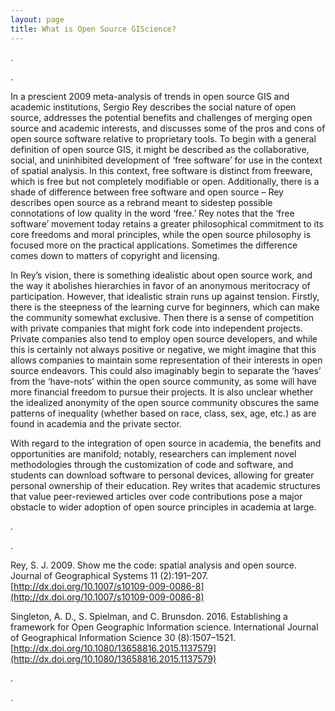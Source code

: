 ```yaml
---
layout: page
title: What is Open Source GIScience?
---
```


.

.


In a prescient 2009 meta-analysis of trends in open source GIS and academic institutions, Sergio Rey describes the social nature of open source, addresses the potential benefits and challenges of merging open source and academic interests, and discusses some of the pros and cons of open source software relative to proprietary tools. To begin with a general definition of open source GIS, it might be described as the collaborative, social, and uninhibited development of ‘free software’ for use in the context of spatial analysis. In this context, free software is distinct from freeware, which is free but not completely modifiable or open. Additionally, there is a shade of difference between free software and open source – Rey describes open source as a rebrand meant to sidestep possible connotations of low quality in the word ‘free.’ Rey notes that the ‘free software’ movement today retains a greater philosophical commitment to its core freedoms and moral principles, while the open source philosophy is focused more on the practical applications. Sometimes the difference comes down to matters of copyright and licensing.

In Rey’s vision, there is something idealistic about open source work, and the way it abolishes hierarchies in favor of an anonymous meritocracy of participation. However, that idealistic strain runs up against tension. Firstly, there is the steepness of the learning curve for beginners, which can make the community somewhat exclusive. Then there is a sense of competition with private companies that might fork code into independent projects. Private companies also tend to employ open source developers, and while this is certainly not always positive or negative, we might imagine that this allows companies to maintain some representation of their interests in open source endeavors. This could also imaginably begin to separate the ‘haves’ from the ‘have-nots’ within the open source community, as some will have more financial freedom to pursue their projects. It is also unclear whether the idealized anonymity of the open source community obscures the same patterns of inequality (whether based on race, class, sex, age, etc.) as are found in academia and the private sector.

With regard to the integration of open source in academia, the benefits and opportunities are manifold; notably, researchers can implement novel methodologies through the customization of code and software, and students can download software to personal devices, allowing for greater personal ownership of their education. Rey writes that academic structures that value peer-reviewed articles over code contributions pose a major obstacle to wider adoption of open source principles in academia at large.


.

.




Rey, S. J. 2009. Show me the code: spatial analysis and open source. Journal of Geographical Systems 11 (2):191–207. [http://dx.doi.org/10.1007/s10109-009-0086-8](http://dx.doi.org/10.1007/s10109-009-0086-8)

Singleton, A. D., S. Spielman, and C. Brunsdon. 2016. Establishing a framework for Open Geographic Information science. International Journal of Geographical Information Science 30 (8):1507–1521. [http://dx.doi.org/10.1080/13658816.2015.1137579](http://dx.doi.org/10.1080/13658816.2015.1137579)

.



.

